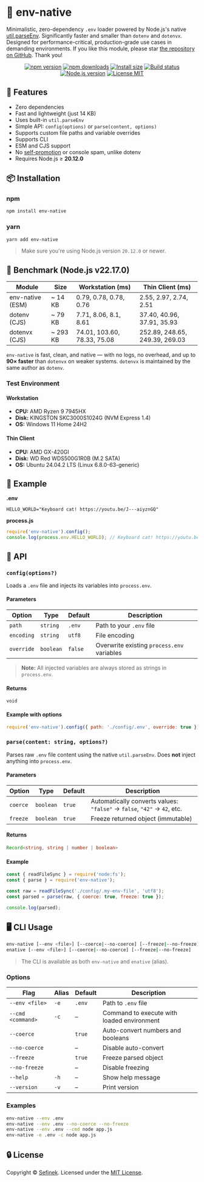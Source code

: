 # 📄 env-native
Minimalistic, zero-dependency `.env` loader powered by Node.js's native [util.parseEnv](https://nodejs.org/api/util.html#utilparseenvcontent).
Significantly faster and smaller than `dotenv` and `dotenvx`.
Designed for performance-critical, production-grade use cases in demanding environments.
If you like this module, please star [the repository on GitHub](https://github.com/sefinek/env-native). Thank you!

<p align="center">
  <a href="https://www.npmjs.com/package/env-native"><img src="https://img.shields.io/npm/v/env-native?color=blue&label=npm" alt="npm version"></a>
  <a href="https://www.npmjs.com/package/env-native"><img src="https://img.shields.io/npm/dm/env-native?label=downloads" alt="npm downloads"></a>
  <a href="https://packagephobia.com/result?p=env-native"><img src="https://packagephobia.com/badge?p=env-native" alt="Install size"></a>
  <a href="https://github.com/sefinek/env-native/actions/workflows/node.js.yml"><img src="https://img.shields.io/github/actions/workflow/status/sefinek/env-native/node.js.yml?branch=main" alt="Build status"></a>
  <a href="https://nodejs.org/en"><img src="https://img.shields.io/node/v/env-native" alt="Node.js version"></a>
  <a href="https://github.com/sefinek/env-native/blob/main/LICENSE"><img src="https://img.shields.io/npm/l/env-native?color=brightgreen" alt="License MIT"></a>
</p>


## 🚀 Features
- Zero dependencies
- Fast and lightweight (just 14 KB)
- Uses built-in `util.parseEnv`
- Simple API: `config(options)` or `parse(content, options)`
- Supports custom file paths and variable overrides
- Supports CLI
- ESM and CJS support
- No [self-promotion](https://github.com/motdotla/dotenv/issues/876) or console spam, unlike dotenv
- Requires Node.js ≥ **20.12.0**


## 📦 Installation

### npm
```bash
npm install env-native
```

### yarn
```bash
yarn add env-native
```

> Make sure you're using Node.js version `20.12.0` or newer.


## 🧪 Benchmark (Node.js v22.17.0)

| Module           | Size     | Workstation (ms)            | Thin Client (ms)               |
|------------------|----------|-----------------------------|--------------------------------|
| env-native (ESM) | ~ 14 KB  | 0.79, 0.78, 0.78, 0.76      | 2.55, 2.97, 2.74, 2.51         |
| dotenv (CJS)     | ~ 79 KB  | 7.71, 8.06, 8.1, 8.61       | 37.40, 40.96, 37.91, 35.93     |
| dotenvx (CJS)    | ~ 293 KB | 74.01, 103.60, 78.33, 75.08 | 252.89, 248.65, 249.39, 269.03 |

`env-native` is fast, clean, and native — with no logs, no overhead, and up to **90× faster** than `dotenvx` on weaker systems.
`dotenvx` is maintained by the same author as `dotenv`.

### Test Environment
#### Workstation
- **CPU:** AMD Ryzen 9 7945HX
- **Disk:** KINGSTON SKC3000S1024G (NVM Express 1.4)
- **OS:** Windows 11 Home 24H2

#### Thin Client
- **CPU:** AMD GX-420GI
- **Disk:** WD Red WDS500G1R0B (M.2 SATA)
- **OS:** Ubuntu 24.04.2 LTS (Linux 6.8.0-63-generic)


## 🧪 Example
**.env**
```env
HELLO_WORLD="Keyboard cat! https://youtu.be/J---aiyznGQ"
```

**process.js**
```js
require('env-native').config();
console.log(process.env.HELLO_WORLD); // Keyboard cat! https://youtu.be/J---aiyznGQ
```


## 🧩 API
### `config(options?)`
Loads a `.env` file and injects its variables into `process.env`.

#### Parameters
| Option     | Type      | Default | Description                                 |
|------------|-----------|---------|---------------------------------------------|
| `path`     | `string`  | `.env`  | Path to your `.env` file                    |
| `encoding` | `string`  | `utf8`  | File encoding                               |
| `override` | `boolean` | `false` | Overwrite existing `process.env` variables  |

> **Note:** All injected variables are always stored as strings in `process.env`.

#### Returns
`void`

#### Example with options
```js
require('env-native').config({ path: './config/.env', override: true });
```

### `parse(content: string, options?)`
Parses raw `.env` file content using the native `util.parseEnv`. Does **not** inject anything into `process.env`.

#### Parameters
| Option   | Type      | Default | Description                                                             |
|----------|-----------|---------|-------------------------------------------------------------------------|
| `coerce` | `boolean` | `true`  | Automatically converts values: `"false"` → `false`, `"42"` → `42`, etc. |
| `freeze` | `boolean` | `true`  | Freeze returned object (immutable)                                      |

#### Returns
```ts
Record<string, string | number | boolean>
```

#### Example
```js
const { readFileSync } = require('node:fs');
const { parse } = require('env-native');

const raw = readFileSync('./config/.my-env-file', 'utf8');
const parsed = parse(raw, { coerce: true, freeze: true });

console.log(parsed);
```


## 🖥️ CLI Usage
```bash
env-native [--env <file>] [--coerce|--no-coerce] [--freeze|--no-freeze] [--cmd <command> [args...]]
enative [--env <file>] [--coerce|--no-coerce] [--freeze|--no-freeze]
```

> The CLI is available as both `env-native` and `enative` (alias).

### Options
| Flag              | Alias | Default | Description                                |
|-------------------|-------|---------|--------------------------------------------|
| `--env <file>`    | `-e`  | `.env`  | Path to `.env` file                        |
| `--cmd <command>` | `-c`  | –       | Command to execute with loaded environment |
| `--coerce`        |       | `true`  | Auto-convert numbers and booleans          |
| `--no-coerce`     |       | –       | Disable auto-convert                       |
| `--freeze`        |       | `true`  | Freeze parsed object                       |
| `--no-freeze`     |       | –       | Disable freezing                           |
| `--help`          | `-h`  | –       | Show help message                          |
| `--version`       | `-v`  | –       | Print version                              |

### Examples
```bash
env-native --env .env
env-native --env .env --no-coerce --no-freeze
env-native --env .env --cmd node app.js
env-native -e .env -c node app.js
```


## 🔒 License
Copyright © [Sefinek](https://sefinek.net). Licensed under the [MIT License](LICENSE).